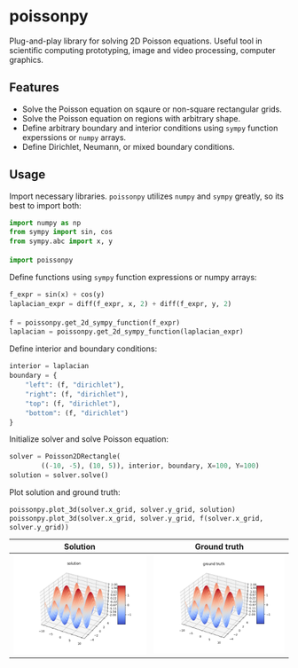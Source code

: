 # poissonpy
Plug-and-play library for solving 2D Poisson equations. Useful tool in scientific computing prototyping, image and video processing, computer graphics.

## Features
- Solve the Poisson equation on sqaure or non-square rectangular grids.
- Solve the Poisson equation on regions with arbitrary shape.
- Define arbitrary boundary and interior conditions using `sympy` function experssions or `numpy` arrays.
- Define Dirichlet, Neumann, or mixed boundary conditions.

## Usage 

Import necessary libraries. `poissonpy` utilizes `numpy` and `sympy` greatly, so its best to import both:

```python
import numpy as np
from sympy import sin, cos
from sympy.abc import x, y

import poissonpy
```

Define functions using `sympy` function expressions or numpy arrays:

```python
f_expr = sin(x) + cos(y)
laplacian_expr = diff(f_expr, x, 2) + diff(f_expr, y, 2)

f = poissonpy.get_2d_sympy_function(f_expr)
laplacian = poissonpy.get_2d_sympy_function(laplacian_expr)
```

Define interior and boundary conditions:

```python
interior = laplacian
boundary = {
    "left": (f, "dirichlet"),
    "right": (f, "dirichlet"),
    "top": (f, "dirichlet"),
    "bottom": (f, "dirichlet")
}
```

Initialize solver and solve Poisson equation:

```python
solver = Poisson2DRectangle(
        ((-10, -5), (10, 5)), interior, boundary, X=100, Y=100)
solution = solver.solve()
```

Plot solution and ground truth:
```
poissonpy.plot_3d(solver.x_grid, solver.y_grid, solution)
poissonpy.plot_3d(solver.x_grid, solver.y_grid, f(solver.x_grid, solver.y_grid))
```
|Solution|Ground truth|
|--|--|
|![](data/solution.png)|![](data/ground_truth.png)|
